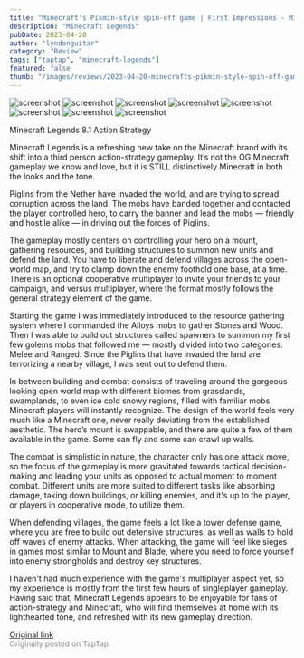 ```yaml
---
title: "Minecraft's Pikmin-style spin-off game | First Impressions - Minecraft Legends"
description: "Minecraft Legends"
pubDate: 2023-04-20
author: "lyndonguitar"
category: "Review"
tags: ["taptap", "minecraft-legends"]
featured: false
thumb: "/images/reviews/2023-04-20-minecrafts-pikmin-style-spin-off-game--first-impressions---minecraft-legends-0.avif"
---
```


<div class="gallery">
  <img src="/images/reviews/2023-04-20-minecrafts-pikmin-style-spin-off-game--first-impressions---minecraft-legends-0.avif" alt="screenshot" />
  <img src="/images/reviews/2023-04-20-minecrafts-pikmin-style-spin-off-game--first-impressions---minecraft-legends-1.avif" alt="screenshot" />
  <img src="/images/reviews/2023-04-20-minecrafts-pikmin-style-spin-off-game--first-impressions---minecraft-legends-2.avif" alt="screenshot" />
  <img src="/images/reviews/2023-04-20-minecrafts-pikmin-style-spin-off-game--first-impressions---minecraft-legends-3.avif" alt="screenshot" />
  <img src="/images/reviews/2023-04-20-minecrafts-pikmin-style-spin-off-game--first-impressions---minecraft-legends-4.avif" alt="screenshot" />
  <img src="/images/reviews/2023-04-20-minecrafts-pikmin-style-spin-off-game--first-impressions---minecraft-legends-5.avif" alt="screenshot" />
  <img src="/images/reviews/2023-04-20-minecrafts-pikmin-style-spin-off-game--first-impressions---minecraft-legends-6.avif" alt="screenshot" />
  <img src="/images/reviews/2023-04-20-minecrafts-pikmin-style-spin-off-game--first-impressions---minecraft-legends-7.avif" alt="screenshot" />
</div>

Minecraft Legends
8.1
Action
Strategy

Minecraft Legends is a refreshing new take on the Minecraft brand with its shift into a third person action-strategy gameplay. It’s not the OG Minecraft gameplay we know and love, but it is STILL distinctively Minecraft in both the looks and the tone.

Piglins from the Nether have invaded the world, and are trying to spread corruption across the land. The mobs have banded together and contacted the player controlled hero, to carry the banner and lead the mobs — friendly and hostile alike — in driving out the forces of Piglins.

The gameplay mostly centers on controlling your hero on a mount, gathering resources, and building structures to summon new units and defend the land. You have to liberate and defend villages across the open-world map, and try to clamp down the enemy foothold one base, at a time. There is an optional cooperative multiplayer to invite your friends to your campaign, and versus multiplayer, where the format mostly follows the general strategy element of the game.

Starting the game I was immediately introduced to the resource gathering system where I commanded the Alloys mobs to gather Stones and Wood. Then I was able to build out structures called spawners to summon my first few golems mobs that followed me — mostly divided into two categories: Melee and Ranged. Since the Piglins that have invaded the land are terrorizing a nearby village, I was sent out to defend them.

In between building and combat consists of traveling around the gorgeous looking open world map with different biomes from grasslands, swamplands, to even ice cold snowy regions, filled with familiar mobs Minecraft players will instantly recognize. The design of the world feels very much like a Minecraft one, never really deviating from the established aesthetic. The hero’s mount is swappable, and there are quite a few of them available in the game. Some can fly and some can crawl up walls.

The combat is simplistic in nature, the character only has one attack move, so the focus of the gameplay is more gravitated towards tactical decision-making and leading your units as opposed to actual moment to moment combat. Different units are more suited to different tasks like absorbing damage, taking down buildings, or killing enemies, and it's up to the player, or players in cooperative mode, to utilize them.

When defending villages, the game feels a lot like a tower defense game, where you are free to build out defensive structures, as well as walls to hold off waves of enemy attacks. When attacking, the game will feel like sieges in games most similar to Mount and Blade, where you need to force yourself into enemy strongholds and destroy key structures.

I haven't had much experience with the game's multiplayer aspect yet, so my experience is mostly from the first few hours of singleplayer gameplay. Having said that, Minecraft Legends appears to be enjoyable for fans of action-strategy and Minecraft, who will find themselves at home with its lighthearted tone, and refreshed with its new gameplay direction.

[Original link](https://www.taptap.io/post/5183518)<br><span style="font-size: 0.95em; color: #888;">Originally posted on TapTap.</span>
